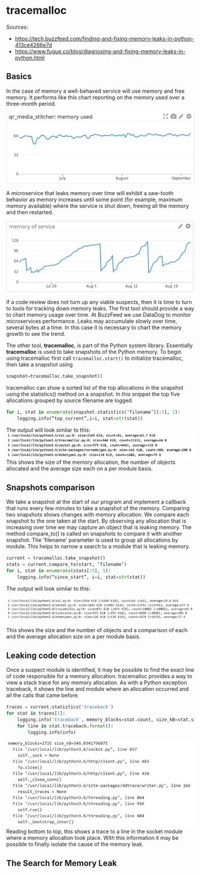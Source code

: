 # tracemalloc

Sources: 
* https://tech.buzzfeed.com/finding-and-fixing-memory-leaks-in-python-413ce4266e7d
* https://www.fugue.co/blog/diagnosing-and-fixing-memory-leaks-in-python.html

## Basics
In the case of memory a well-behaved service will use memory and free memory. It performs like this chart reporting on the memory used over a three-month period.

![](_images/001_tracemalloc_good.png)

A microservice that leaks memory over time will exhibit a saw-tooth behavior as memory increases until some point (for example, maximum memory available) where the service is shut down, freeing all the memory and then restarted.

![](_images/001_tracemalloc_bad.png)

If a code review does not turn up any viable suspects, then it is time to turn to tools for tracking down memory leaks. The first tool should provide a way to chart memory usage over time. At BuzzFeed we use DataDog to monitor microservices performance. Leaks may accumulate slowly over time, several bytes at a time. In this case it is necessary to chart the memory growth to see the trend.

The other tool, **tracemalloc**, is part of the Python system library. Essentially **tracemalloc** is used to take snapshots of the Python memory. To begin using tracemalloc first call `tracemalloc.start()` to initialize tracemalloc, then take a snapshot using
```python
snapshot=tracemalloc.take_snapshot()
```
tracemalloc can show a sorted list of the top allocations in the snapshot using the statistics() method on a snapshot. In this snippet the top five allocations grouped by source filename are logged.
```python
for i, stat in enumerate(snapshot.statistics(‘filename’)[:5], 1):
    logging.info(“top_current”,i=i, stat=str(stat))
```
The output will look similar to this:
![](_images/001_tracemalloc_01.png)
This shows the size of the memory allocation, the number of objects allocated and the average size each on a per module basis.

## Snapshots comparison

We take a snapshot at the start of our program and implement a callback that runs every few minutes to take a snapshot of the memory. Comparing two snapshots shows changes with memory allocation. We compare each snapshot to the one taken at the start. By observing any allocation that is increasing over time we may capture an object that is leaking memory. The method compare_to() is called on snapshots to compare it with another snapshot. The 'filename' parameter is used to group all allocations by module. This helps to narrow a search to a module that is leaking memory.

```python
current = tracemalloc.take_snapshot()
stats = current.compare_to(start, ‘filename’)
for i, stat in enumerate(stats[:5], 1):
    logging.info(“since_start”, i=i, stat=str(stat))
```

The output will look similar to this:

![](_images/001_tracemalloc_02.png)

This shows the size and the number of objects and a comparison of each and the average allocation size on a per module basis.

## Leaking code detection
Once a suspect module is identified, it may be possible to find the exact line of code responsible for a memory allocation. tracemalloc provides a way to view a stack trace for any memory allocation. As with a Python exception traceback, it shows the line and module where an allocation occurred and all the calls that came before.
```python
traces = current.statistics('traceback')
for stat in traces[1]:
    logging.info('traceback', memory_blocks=stat.count, size_kB=stat.size / 1024)
    for line in stat.traceback.format():
        logging.info(info)
```
![](_images/001_tracemalloc_03.png)
Reading bottom to top, this shows a trace to a line in the socket module where a memory allocation took place. With this information it may be possible to finally isolate the cause of the memory leak.

## The Search for Memory Leak